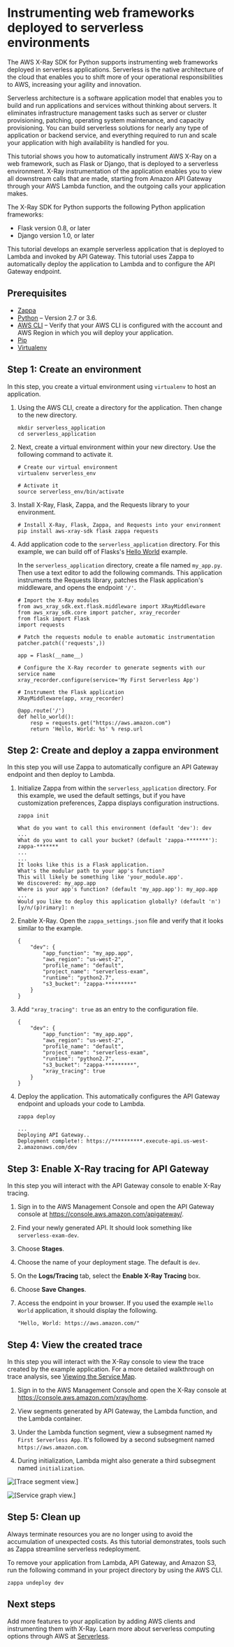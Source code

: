 # Instrumenting web frameworks deployed to serverless environments<a name="xray-sdk-python-serverless"></a>

The AWS X\-Ray SDK for Python supports instrumenting web frameworks deployed in serverless applications\. Serverless is the native architecture of the cloud that enables you to shift more of your operational responsibilities to AWS, increasing your agility and innovation\.

Serverless architecture is a software application model that enables you to build and run applications and services without thinking about servers\. It eliminates infrastructure management tasks such as server or cluster provisioning, patching, operating system maintenance, and capacity provisioning\. You can build serverless solutions for nearly any type of application or backend service, and everything required to run and scale your application with high availability is handled for you\.

This tutorial shows you how to automatically instrument AWS X\-Ray on a web framework, such as Flask or Django, that is deployed to a serverless environment\. X\-Ray instrumentation of the application enables you to view all downstream calls that are made, starting from Amazon API Gateway through your AWS Lambda function, and the outgoing calls your application makes\. 

The X\-Ray SDK for Python supports the following Python application frameworks:
+ Flask version 0\.8, or later
+ Django version 1\.0, or later

This tutorial develops an example serverless application that is deployed to Lambda and invoked by API Gateway\. This tutorial uses Zappa to automatically deploy the application to Lambda and to configure the API Gateway endpoint\.

## Prerequisites<a name="xray-sdk-python-serverless-prereqs"></a>
+ [Zappa](https://github.com/Miserlou/Zappa)
+ [Python](https://docs.aws.amazon.com/xray/latest/devguide/xray-sdk-python.html) – Version 2\.7 or 3\.6\.
+ [AWS CLI](https://docs.aws.amazon.com/cli/latest/userguide/cli-chap-configure.html) – Verify that your AWS CLI is configured with the account and AWS Region in which you will deploy your application\. 
+ [Pip](https://pypi.org/project/pip/)
+ [Virtualenv](https://virtualenv.pypa.io/en/latest/)

## Step 1: Create an environment<a name="xray-sdk-python-serverless-environment"></a>

In this step, you create a virtual environment using `virtualenv` to host an application\.

1. Using the AWS CLI, create a directory for the application\. Then change to the new directory\. 

   ```
   mkdir serverless_application
   cd serverless_application
   ```

1. Next, create a virtual environment within your new directory\. Use the following command to activate it\. 

   ```
   # Create our virtual environment
   virtualenv serverless_env
   
   # Activate it
   source serverless_env/bin/activate
   ```

1. Install X\-Ray, Flask, Zappa, and the Requests library to your environment\.

   ```
   # Install X-Ray, Flask, Zappa, and Requests into your environment
   pip install aws-xray-sdk flask zappa requests
   ```

1. Add application code to the `serverless_application` directory\. For this example, we can build off of Flasks's [Hello World](http://flask.pocoo.org/docs/1.0/quickstart/) example\. 

   In the `serverless_application` directory, create a file named `my_app.py`\. Then use a text editor to add the following commands\. This application instruments the Requests library, patches the Flask application's middleware, and opens the endpoint `'/'`\.

   ```
   # Import the X-Ray modules
   from aws_xray_sdk.ext.flask.middleware import XRayMiddleware
   from aws_xray_sdk.core import patcher, xray_recorder
   from flask import Flask
   import requests
   
   # Patch the requests module to enable automatic instrumentation
   patcher.patch(('requests',))
   
   app = Flask(__name__)
   
   # Configure the X-Ray recorder to generate segments with our service name
   xray_recorder.configure(service='My First Serverless App')
   
   # Instrument the Flask application
   XRayMiddleware(app, xray_recorder)
    
   @app.route('/')
   def hello_world():
       resp = requests.get("https://aws.amazon.com")
       return 'Hello, World: %s' % resp.url
   ```

## Step 2: Create and deploy a zappa environment<a name="xray-sdk-python-serverless-zappa"></a>

In this step you will use Zappa to automatically configure an API Gateway endpoint and then deploy to Lambda\.

1. Initialize Zappa from within the `serverless_application` directory\. For this example, we used the default settings, but if you have customization preferences, Zappa displays configuration instructions\.

   ```
   zappa init
   ```

   ```
   What do you want to call this environment (default 'dev'): dev
   ...
   What do you want to call your bucket? (default 'zappa-*******'): zappa-*******
   ...
   ...
   It looks like this is a Flask application.
   What's the modular path to your app's function?
   This will likely be something like 'your_module.app'.
   We discovered: my_app.app
   Where is your app's function? (default 'my_app.app'): my_app.app
   ...
   Would you like to deploy this application globally? (default 'n') [y/n/(p)rimary]: n
   ```

1. Enable X\-Ray\. Open the `zappa_settings.json` file and verify that it looks similar to the example\.

   ```
   {
       "dev": {
           "app_function": "my_app.app",
           "aws_region": "us-west-2",
           "profile_name": "default",
           "project_name": "serverless-exam",
           "runtime": "python2.7",
           "s3_bucket": "zappa-*********"
       }
   }
   ```

1. Add `"xray_tracing": true` as an entry to the configuration file\.

   ```
   {
       "dev": {
           "app_function": "my_app.app",
           "aws_region": "us-west-2",
           "profile_name": "default",
           "project_name": "serverless-exam",
           "runtime": "python2.7",
           "s3_bucket": "zappa-*********",
           "xray_tracing": true
       }
   }
   ```

1. Deploy the application\. This automatically configures the API Gateway endpoint and uploads your code to Lambda\.

   ```
   zappa deploy
   ```

   ```
   ...
   Deploying API Gateway..
   Deployment complete!: https://**********.execute-api.us-west-2.amazonaws.com/dev
   ```

## Step 3: Enable X\-Ray tracing for API Gateway<a name="xray-sdk-python-serverless-xray"></a>

In this step you will interact with the API Gateway console to enable X\-Ray tracing\.

1. Sign in to the AWS Management Console and open the API Gateway console at [https://console\.aws\.amazon\.com/apigateway/](https://console.aws.amazon.com/apigateway/)\. 

1. Find your newly generated API\. It should look something like `serverless-exam-dev`\.

1. Choose **Stages**\.

1. Choose the name of your deployment stage\. The default is `dev`\.

1. On the **Logs/Tracing** tab, select the **Enable X\-Ray Tracing** box\.

1. Choose **Save Changes**\.

1. Access the endpoint in your browser\. If you used the example `Hello World` application, it should display the following\.

   ```
   "Hello, World: https://aws.amazon.com/"
   ```

## Step 4: View the created trace<a name="xray-sdk-python-serverless-trace"></a>

In this step you will interact with the X\-Ray console to view the trace created by the example application\. For a more detailed walkthrough on trace analysis, see [Viewing the Service Map](https://docs.aws.amazon.com/xray/latest/devguide/xray-console.html#xray-console-servicemap)\.

1. Sign in to the AWS Management Console and open the X\-Ray console at [https://console\.aws\.amazon\.com/xray/home](https://console.aws.amazon.com/xray/home)\.

1. View segments generated by API Gateway, the Lambda function, and the Lambda container\.

1. Under the Lambda function segment, view a subsegment named `My First Serverless App`\. It's followed by a second subsegment named `https://aws.amazon.com`\.

1. During initialization, Lambda might also generate a third subsegment named `initialization`\.

![\[Trace segment view.\]](http://docs.aws.amazon.com/xray/latest/devguide/images/serverless-traceView.png)

![\[Service graph view.\]](http://docs.aws.amazon.com/xray/latest/devguide/images/serverless-serviceView.png)

## Step 5: Clean up<a name="xray-sdk-python-serverless-cleanup"></a>

Always terminate resources you are no longer using to avoid the accumulation of unexpected costs\. As this tutorial demonstrates, tools such as Zappa streamline serverless redeployment\.

To remove your application from Lambda, API Gateway, and Amazon S3, run the following command in your project directory by using the AWS CLI\. 

```
zappa undeploy dev
```

## Next steps<a name="xray-sdk-python-serverless-next"></a>

Add more features to your application by adding AWS clients and instrumenting them with X\-Ray\. Learn more about serverless computing options through AWS at [Serverless](https://aws.amazon.com/serverless/)\.